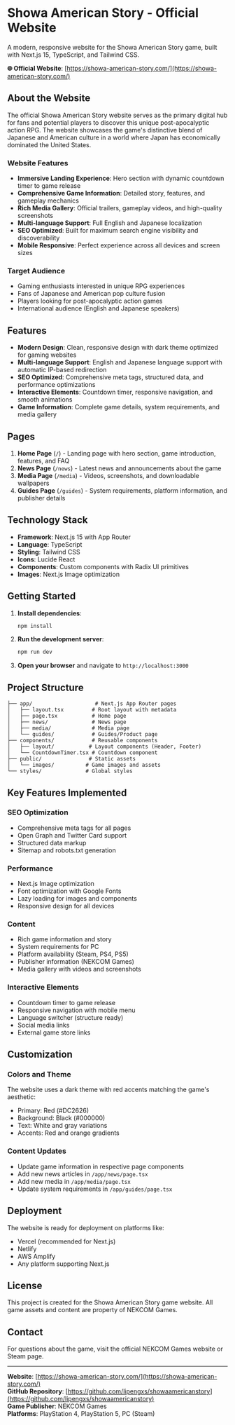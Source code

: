 # Showa American Story - Official Website

A modern, responsive website for the Showa American Story game, built with Next.js 15, TypeScript, and Tailwind CSS.

**🌐 Official Website**: [https://showa-american-story.com/](https://showa-american-story.com/)

## About the Website

The official Showa American Story website serves as the primary digital hub for fans and potential players to discover this unique post-apocalyptic action RPG. The website showcases the game's distinctive blend of Japanese and American culture in a world where Japan has economically dominated the United States.

### Website Features
- **Immersive Landing Experience**: Hero section with dynamic countdown timer to game release
- **Comprehensive Game Information**: Detailed story, features, and gameplay mechanics
- **Rich Media Gallery**: Official trailers, gameplay videos, and high-quality screenshots
- **Multi-language Support**: Full English and Japanese localization
- **SEO Optimized**: Built for maximum search engine visibility and discoverability
- **Mobile Responsive**: Perfect experience across all devices and screen sizes

### Target Audience
- Gaming enthusiasts interested in unique RPG experiences
- Fans of Japanese and American pop culture fusion
- Players looking for post-apocalyptic action games
- International audience (English and Japanese speakers)

## Features

- **Modern Design**: Clean, responsive design with dark theme optimized for gaming websites
- **Multi-language Support**: English and Japanese language support with automatic IP-based redirection
- **SEO Optimized**: Comprehensive meta tags, structured data, and performance optimizations
- **Interactive Elements**: Countdown timer, responsive navigation, and smooth animations
- **Game Information**: Complete game details, system requirements, and media gallery

## Pages

1. **Home Page** (`/`) - Landing page with hero section, game introduction, features, and FAQ
2. **News Page** (`/news`) - Latest news and announcements about the game
3. **Media Page** (`/media`) - Videos, screenshots, and downloadable wallpapers
4. **Guides Page** (`/guides`) - System requirements, platform information, and publisher details

## Technology Stack

- **Framework**: Next.js 15 with App Router
- **Language**: TypeScript
- **Styling**: Tailwind CSS
- **Icons**: Lucide React
- **Components**: Custom components with Radix UI primitives
- **Images**: Next.js Image optimization

## Getting Started

1. **Install dependencies**:
   ```bash
   npm install
   ```

2. **Run the development server**:
   ```bash
   npm run dev
   ```

3. **Open your browser** and navigate to `http://localhost:3000`

## Project Structure

```
├── app/                    # Next.js App Router pages
│   ├── layout.tsx         # Root layout with metadata
│   ├── page.tsx           # Home page
│   ├── news/              # News page
│   ├── media/             # Media page
│   └── guides/            # Guides/Product page
├── components/            # Reusable components
│   ├── layout/           # Layout components (Header, Footer)
│   └── CountdownTimer.tsx # Countdown component
├── public/               # Static assets
│   └── images/          # Game images and assets
└── styles/              # Global styles
```

## Key Features Implemented

### SEO Optimization
- Comprehensive meta tags for all pages
- Open Graph and Twitter Card support
- Structured data markup
- Sitemap and robots.txt generation

### Performance
- Next.js Image optimization
- Font optimization with Google Fonts
- Lazy loading for images and components
- Responsive design for all devices

### Content
- Rich game information and story
- System requirements for PC
- Platform availability (Steam, PS4, PS5)
- Publisher information (NEKCOM Games)
- Media gallery with videos and screenshots

### Interactive Elements
- Countdown timer to game release
- Responsive navigation with mobile menu
- Language switcher (structure ready)
- Social media links
- External game store links

## Customization

### Colors and Theme
The website uses a dark theme with red accents matching the game's aesthetic:
- Primary: Red (#DC2626)
- Background: Black (#000000)
- Text: White and gray variations
- Accents: Red and orange gradients

### Content Updates
- Update game information in respective page components
- Add new news articles in `/app/news/page.tsx`
- Add new media in `/app/media/page.tsx`
- Update system requirements in `/app/guides/page.tsx`

## Deployment

The website is ready for deployment on platforms like:
- Vercel (recommended for Next.js)
- Netlify
- AWS Amplify
- Any platform supporting Next.js

## License

This project is created for the Showa American Story game website. All game assets and content are property of NEKCOM Games.

## Contact

For questions about the game, visit the official NEKCOM Games website or Steam page.

---

**Website**: [https://showa-american-story.com/](https://showa-american-story.com/)  
**GitHub Repository**: [https://github.com/lipengxs/showaamericanstory](https://github.com/lipengxs/showaamericanstory)  
**Game Publisher**: NEKCOM Games  
**Platforms**: PlayStation 4, PlayStation 5, PC (Steam)


